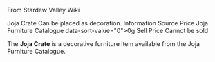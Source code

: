 From Stardew Valley Wiki

Joja Crate Can be placed as decoration. Information Source Price Joja Furniture Catalogue data-sort-value="0"&gt;0g Sell Price Cannot be sold

The **Joja Crate** is a decorative furniture item available from the Joja Furniture Catalogue.